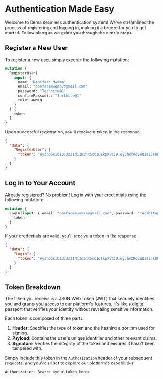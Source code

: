 
# Authentication Made Easy

Welcome to Dema seamless authentication system! We've streamlined the process of registering and logging in, making it a breeze for you to get started. Follow along as we guide you through the simple steps.

## Register a New User

To register a new user, simply execute the following mutation:

```graphql
mutation {
  RegisterUser(
    input: {
      name: "Boniface Mwema"
      email: "bonfacemwema7@gmail.com"
      password: "Techbite@1"
      confirmPassword: "Techbite@1"
      role: ADMIN
    }
  ) {
    token
  }
}
```

Upon successful registration, you'll receive a token in the response:

```json
{
  "data": {
    "RegisterUser": {
      "token": "eyJhbGciOiJIUzI1NiIsInR5cCI6IkpXVCJ9.eyJhdXRoSWQiOiJkOWRkMTU4NC04N2U4LTQ4MGUtYWI0Yi00M2JlNjhhNzI5ZjUifQ.vMbcXdW8wehRdTYbz2bmiihdhIBuwuMvlflyzu46_2g"
    }
  }
}
```

## Log In to Your Account

Already registered? No problem! Log in with your credentials using the following mutation:

```graphql
mutation {
  Login(input: { email: "bonfacemwema7@gmail.com", password: "Techbite@1" }) {
    token
  }
}
```

If your credentials are valid, you'll receive a token in the response:

```json
{
  "data": {
    "Login": {
      "token": "eyJhbGciOiJIUzI1NiIsInR5cCI6IkpXVCJ9.eyJhdXRoSWQiOiJkOWRkMTU4NC04N2U4LTQ4MGUtYWI0Yi00M2JlNjhhNzI5ZjUifQ.vMbcXdW8wehRdTYbz2bmiihdhIBuwuMvlflyzu46_2g"
    }
  }
}
```

## Token Breakdown

The token you receive is a JSON Web Token (JWT) that securely identifies you and grants you access to our platform's features. It's like a digital passport that verifies your identity without revealing sensitive information.

Each token is composed of three parts:

1. **Header**: Specifies the type of token and the hashing algorithm used for signing.
2. **Payload**: Contains the user's unique identifier and other relevant claims.
3. **Signature**: Verifies the integrity of the token and ensures it hasn't been tampered with.

Simply include this token in the `Authorization` header of your subsequent requests, and you're all set to explore our platform's capabilities!

```
Authorization: Bearer <your_token_here>
```
